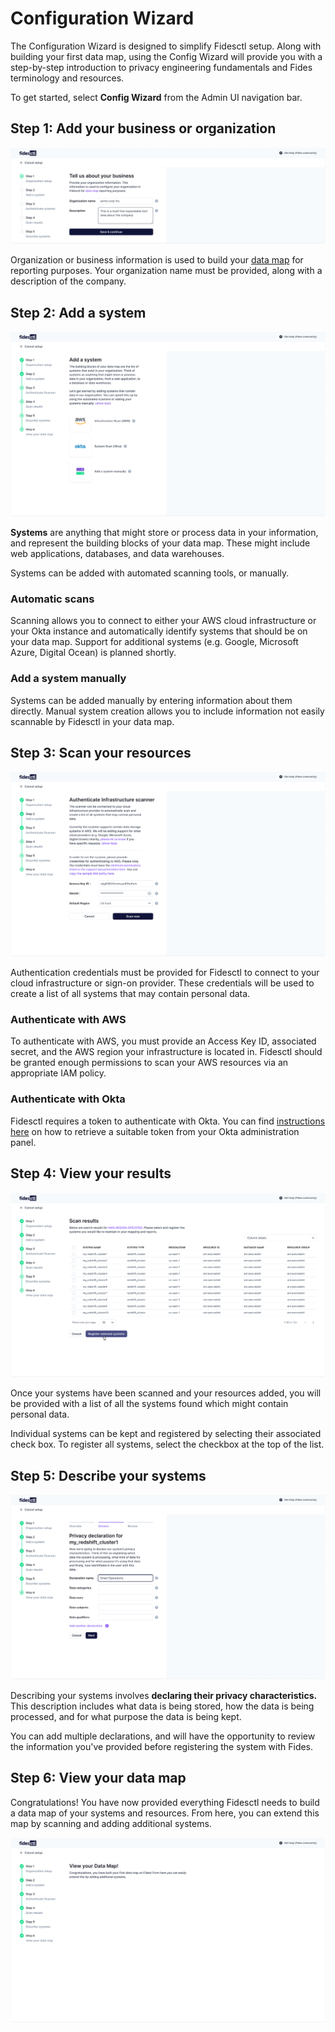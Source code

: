 # Configuration Wizard

The Configuration Wizard is designed to simplify Fidesctl setup. Along with building your first data map, using the Config Wizard will provide you with a step-by-step introduction to privacy engineering fundamentals and Fides terminology and resources.

To get started, select **Config Wizard** from the Admin UI navigation bar.

## Step 1: Add your business or organization

![add an organization](../img/admin_ui/config_wizard_step1.png)

Organization or business information is used to build your [data map](../guides/generating_datamap.md) for reporting purposes. Your organization name must be provided, along with a description of the company.

## Step 2: Add a system

![add a system](../img/admin_ui/config_wizard_step2.png)

**Systems** are anything that might store or process data in your information, and represent the building blocks of your data map. These might include web applications, databases, and data warehouses.

Systems can be added with automated scanning tools, or manually.

### Automatic scans
Scanning allows you to connect to either your AWS cloud infrastructure or your Okta instance and automatically identify systems that should be on your data map. Support for additional systems (e.g. Google, Microsoft Azure, Digital Ocean) is planned shortly.
### Add a system manually
Systems can be added manually by entering information about them directly. Manual system creation allows you to include information not easily scannable by Fidesctl in your data map.
## Step 3: Scan your resources

![scan your resources](../img/admin_ui/config_wizard_step3.png)

Authentication credentials must be provided for Fidesctl to connect to your cloud infrastructure or sign-on provider. These credentials will be used to create a list of all systems that may contain personal data.

### Authenticate with AWS
To authenticate with AWS, you must provide an Access Key ID, associated secret, and the AWS region your infrastructure is located in. Fidesctl should be granted enough permissions to scan your AWS resources via an appropriate IAM policy.

### Authenticate with Okta
Fidesctl requires a token to authenticate with Okta. You can find [instructions here](https://help.okta.com/oie/en-us/Content/Topics/Security/API.htm) on how to retrieve a suitable token from your Okta administration panel.

## Step 4: View your results

![view your results](../img/admin_ui/config_wixard_step4.png)

Once your systems have been scanned and your resources added, you will be provided with a list of all the systems found which might contain personal data. 

Individual systems can be kept and registered by selecting their associated check box. To register all systems, select the checkbox at the top of the list.

## Step 5: Describe your systems

![describe your systems](../img/admin_ui/config_wizard_step5.png)

Describing your systems involves **declaring their privacy characteristics.** This description includes what data is being stored, how the data is being processed, and for what purpose the data is being kept.

You can add multiple declarations, and will have the opportunity to review the information you've provided before registering the system with Fides. 
## Step 6: View your data map
Congratulations! You have now provided everything Fidesctl needs to build a data map of your systems and resources. From here, you can extend this map by scanning and adding additional systems.

![view your datamap](../img/admin_ui/config_wizard_step6.png)